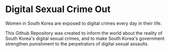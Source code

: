 # Digital Sexual Crime Out 

Women in South Korea are exposed to digital crimes every day in their life. 

This Github Repository was created to inform the world about the reality of South Korea's digital sexual crimes, and to make South Korea's government strengthen punishment to the perpetrators of digital sexual assaults.
